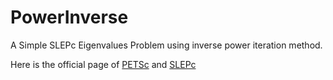 PowerInverse
=============

A Simple SLEPc Eigenvalues Problem using inverse power iteration method.

Here is the official page of [PETSc](http://www.mcs.anl.gov/petsc/) and [SLEPc](http://slepc.upv.es)

